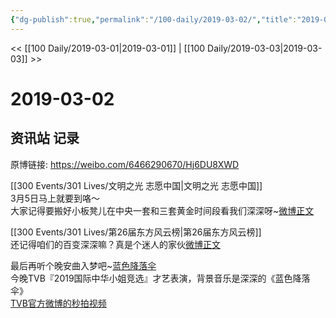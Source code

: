 ```yaml
---
{"dg-publish":true,"permalink":"/100-daily/2019-03-02/","title":"2019-03-02"}
---
```



<< [[100 Daily/2019-03-01\|2019-03-01]] | [[100 Daily/2019-03-03\|2019-03-03]] >>

# 2019-03-02

## 资讯站 记录

原博链接: https://weibo.com/6466290670/Hj6DU8XWD

[[300 Events/301 Lives/文明之光 志愿中国\|文明之光 志愿中国]]  
3月5日马上就要到咯～  
大家记得要搬好小板凳儿在中央一套和三套黄金时间段看我们深深呀~[微博正文](https://m.weibo.cn/6466290670/4345361940419590)

[[300 Events/301 Lives/第26届东方风云榜\|第26届东方风云榜]]  
还记得咱们的百变深深嘛？真是个迷人的家伙[微博正文](https://m.weibo.cn/6466290670/4345427044761461)

最后再听个晚安曲入梦吧~[](https://s.weibo.com/weibo?q=%23%E8%93%9D%E8%89%B2%E9%99%8D%E8%90%BD%E4%BC%9E%5B%E9%9F%B3%E4%B9%90%5D%23)[蓝色降落伞](https://weibo.com/u/6466290670?sudaref=passport.weibo.com#%E8%93%9D%E8%89%B2%E9%99%8D%E8%90%BD%E4%BC%9E[%E9%9F%B3%E4%B9%90]#)  
今晚TVB『2019国际中华小姐竞选』才艺表演，背景音乐是深深的《蓝色降落伞》  
[](https://m.weibo.cn/1955190431/4345528211327250) [TVB官方微博的秒拍视频](https://video.weibo.com/show?fid=1034:4345528121809608)

